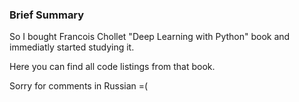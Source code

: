 ### Brief Summary
So I bought Francois Chollet "Deep Learning with Python" book and immediatly started studying it.

Here you can find all code listings from that book.

Sorry for comments in Russian =(
